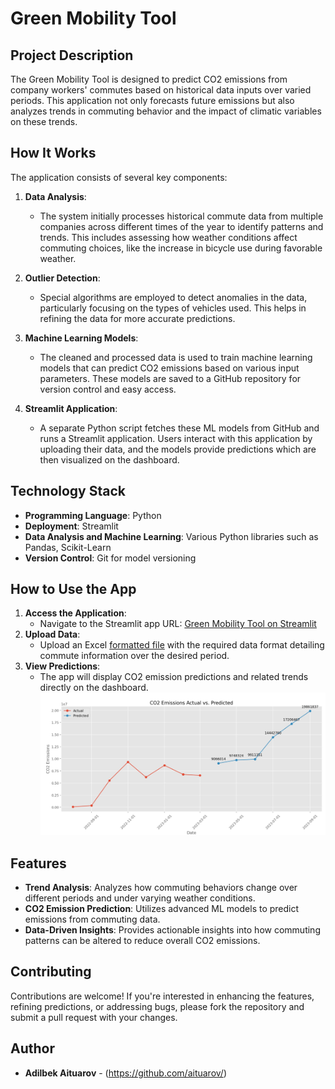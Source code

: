 # Green Mobility Tool

## Project Description
The Green Mobility Tool is designed to predict CO2 emissions from company workers' commutes based on historical data inputs over varied periods. This application not only forecasts future emissions but also analyzes trends in commuting behavior and the impact of climatic variables on these trends.

## How It Works
The application consists of several key components:

1. **Data Analysis**:
   - The system initially processes historical commute data from multiple companies across different times of the year to identify patterns and trends. This includes assessing how weather conditions affect commuting choices, like the increase in bicycle use during favorable weather.

2. **Outlier Detection**:
   - Special algorithms are employed to detect anomalies in the data, particularly focusing on the types of vehicles used. This helps in refining the data for more accurate predictions.

3. **Machine Learning Models**:
   - The cleaned and processed data is used to train machine learning models that can predict CO2 emissions based on various input parameters. These models are saved to a GitHub repository for version control and easy access.

4. **Streamlit Application**:
   - A separate Python script fetches these ML models from GitHub and runs a Streamlit application. Users interact with this application by uploading their data, and the models provide predictions which are then visualized on the dashboard.

## Technology Stack
- **Programming Language**: Python
- **Deployment**: Streamlit
- **Data Analysis and Machine Learning**: Various Python libraries such as Pandas, Scikit-Learn
- **Version Control**: Git for model versioning

## How to Use the App
1. **Access the Application**:
   - Navigate to the Streamlit app URL: 
    [Green Mobility Tool on Streamlit](https://co2predict-j4pner6xzxtn3uqpmsosqv.streamlit.app/)
2. **Upload Data**:
   - Upload an Excel [formatted file](input_file.xlsx) with the required data format detailing commute information over the desired period.
3. **View Predictions**:
   - The app will display CO2 emission predictions and related trends directly on the dashboard. ![Output Screenshot](result_screenshot.jpg)


## Features
- **Trend Analysis**: Analyzes how commuting behaviors change over different periods and under varying weather conditions.
- **CO2 Emission Prediction**: Utilizes advanced ML models to predict emissions from commuting data.
- **Data-Driven Insights**: Provides actionable insights into how commuting patterns can be altered to reduce overall CO2 emissions.

## Contributing
Contributions are welcome! If you're interested in enhancing the features, refining predictions, or addressing bugs, please fork the repository and submit a pull request with your changes.

## Author
- **Adilbek Aituarov** - (https://github.com/aituarov/)
